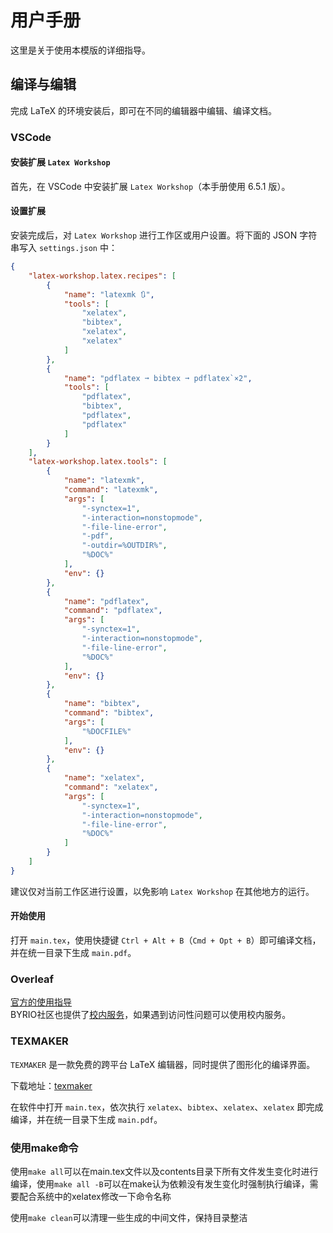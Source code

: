 # 用户手册

这里是关于使用本模版的详细指导。

## 编译与编辑

完成 LaTeX 的环境安装后，即可在不同的编辑器中编辑、编译文档。

### VSCode

#### 安装扩展 `Latex Workshop`

首先，在 VSCode 中安装扩展 `Latex Workshop`（本手册使用 6.5.1 版）。

#### 设置扩展

安装完成后，对 `Latex Workshop` 进行工作区或用户设置。将下面的 JSON 字符串写入 `settings.json` 中：

```json
{
    "latex-workshop.latex.recipes": [
        {
            "name": "latexmk 🔃",
            "tools": [
                "xelatex",
                "bibtex",
                "xelatex",
                "xelatex"
            ]
        },
        {
            "name": "pdflatex ➞ bibtex ➞ pdflatex`×2",
            "tools": [
                "pdflatex",
                "bibtex",
                "pdflatex",
                "pdflatex"
            ]
        }
    ],
    "latex-workshop.latex.tools": [
        {
            "name": "latexmk",
            "command": "latexmk",
            "args": [
                "-synctex=1",
                "-interaction=nonstopmode",
                "-file-line-error",
                "-pdf",
                "-outdir=%OUTDIR%",
                "%DOC%"
            ],
            "env": {}
        },
        {
            "name": "pdflatex",
            "command": "pdflatex",
            "args": [
                "-synctex=1",
                "-interaction=nonstopmode",
                "-file-line-error",
                "%DOC%"
            ],
            "env": {}
        },
        {
            "name": "bibtex",
            "command": "bibtex",
            "args": [
                "%DOCFILE%"
            ],
            "env": {}
        },
        {
            "name": "xelatex",
            "command": "xelatex",
            "args": [
                "-synctex=1",
                "-interaction=nonstopmode",
                "-file-line-error",
                "%DOC%"
            ]
        }
    ]
}
```

建议仅对当前工作区进行设置，以免影响 `Latex Workshop` 在其他地方的运行。

#### 开始使用

打开 `main.tex`，使用快捷键 `Ctrl + Alt + B`（`Cmd + Opt + B`）即可编译文档，并在统一目录下生成 `main.pdf`。

### Overleaf

[官方的使用指导](https://cn.overleaf.com/learn/how-to/Creating_a_document_in_Overleaf)  
BYRIO社区也提供了[校内服务](https://overleaf.byrio.work/)，如果遇到访问性问题可以使用校内服务。

### TEXMAKER

`TEXMAKER` 是一款免费的跨平台 LaTeX 编辑器，同时提供了图形化的编译界面。

下载地址：[texmaker](http://www.xm1math.net/texmaker/)

在软件中打开 `main.tex`，依次执行 `xelatex`、`bibtex`、`xelatex`、`xelatex` 即完成编译，并在统一目录下生成 `main.pdf`。

### 使用make命令

使用`make all`可以在main.tex文件以及contents目录下所有文件发生变化时进行编译，使用`make all -B`可以在make认为依赖没有发生变化时强制执行编译，需要配合系统中的xelatex修改一下命令名称

使用`make clean`可以清理一些生成的中间文件，保持目录整洁
